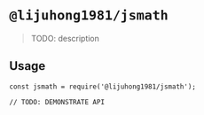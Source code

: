 # `@lijuhong1981/jsmath`

> TODO: description

## Usage

```
const jsmath = require('@lijuhong1981/jsmath');

// TODO: DEMONSTRATE API
```
